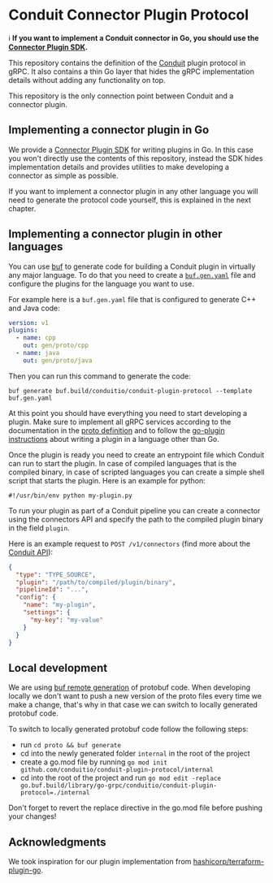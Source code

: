 # Conduit Connector Plugin Protocol

:information_source: **If you want to implement a Conduit connector in Go, you should use the
[Connector Plugin SDK](https://github.com/ConduitIO/conduit-plugin-sdk).**

This repository contains the definition of the [Conduit](https://github.com/conduitio/conduit) plugin protocol in gRPC.
It also contains a thin Go layer that hides the gRPC implementation details without adding any functionality on top.

This repository is the only connection point between Conduit and a connector plugin.

## Implementing a connector plugin in Go

We provide a [Connector Plugin SDK](https://github.com/ConduitIO/conduit-plugin-sdk) for writing plugins in Go. In
this case you won't directly use the contents of this repository, instead the SDK hides implementation details and
provides utilities to make developing a connector as simple as possible.

If you want to implement a connector plugin in any other language you will need to generate the protocol code yourself,
this is explained in the next chapter.

## Implementing a connector plugin in other languages

You can use [buf](https://buf.build/) to generate code for building a Conduit plugin in virtually any major language. To
do that you need to create a [`buf.gen.yaml`](https://docs.buf.build/generate/usage#create-a-bufgenyaml) file and
configure the plugins for the language you want to use.

For example here is a `buf.gen.yaml` file that is configured to generate C++ and Java code:

```yaml
version: v1
plugins:
  - name: cpp
    out: gen/proto/cpp
  - name: java
    out: gen/proto/java
```

Then you can run this command to generate the code:

```shell
buf generate buf.build/conduitio/conduit-plugin-protocol --template buf.gen.yaml
```

At this point you should have everything you need to start developing a plugin. Make sure to implement all gRPC
services according to the documentation in the
[proto definition](https://buf.build/conduitio/conduit-plugin-protocol/file/main/connector/v1/connector.proto) and to follow
the [go-plugin instructions](https://github.com/hashicorp/go-plugin/blob/master/docs/guide-plugin-write-non-go.md)
about writing a plugin in a language other than Go.

Once the plugin is ready you need to create an entrypoint file which Conduit can run to start the plugin. In case of
compiled languages that is the compiled binary, in case of scripted languages you can create a simple shell script that
starts the plugin. Here is an example for python:

```
#!/usr/bin/env python my-plugin.py
```

To run your plugin as part of a Conduit pipeline you can create a connector using the connectors API and specify the
path to the compiled plugin binary in the field `plugin`.

Here is an example request to `POST /v1/connectors` (find more about the [Conduit API](https://github.com/conduitio/conduit#api)):

```json
{
  "type": "TYPE_SOURCE",
  "plugin": "/path/to/compiled/plugin/binary",
  "pipelineId": "...",
  "config": {
    "name": "my-plugin",
    "settings": {
      "my-key": "my-value"
    }
  }
}
```

## Local development

We are using [buf remote generation](https://docs.buf.build/bsr/remote-generation/overview) of protobuf code. When
developing locally we don't want to push a new version of the proto files every time we make a change, that's why in
that case we can switch to locally generated protobuf code.

To switch to locally generated protobuf code follow the following steps:

- run `cd proto && buf generate`
- cd into the newly generated folder `internal` in the root of the project
- create a go.mod file by running `go mod init github.com/conduitio/conduit-plugin-protocol/internal`
- cd into the root of the project and run `go mod edit -replace go.buf.build/library/go-grpc/conduitio/conduit-plugin-protocol=./internal`

Don't forget to revert the replace directive in the go.mod file before pushing your changes!

## Acknowledgments

We took inspiration for our plugin implementation from
[hashicorp/terraform-plugin-go](https://github.com/hashicorp/terraform-plugin-go).
